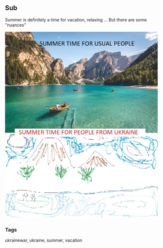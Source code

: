 ## Sub
Summer is definitely a time for vacation, relaxing ...
But there are some "nuances"

<img src="./Images/SummerTime.jpg" alt="SummerTime" />

### Tags
ukrainewar, ukraine, summer, vacation